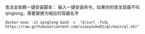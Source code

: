 青龙全依赖一键安装脚本：
输入一键安装命令，如果你的青龙容器不叫 qinglong，需要替换为相应的容器名字
<pre><code>docker exec -it qinglong bash -c  "$(curl -fsSL https://raw.githubusercontent.com/xiaoyouke01/ql/main/ql.sh)"</code></pre>
